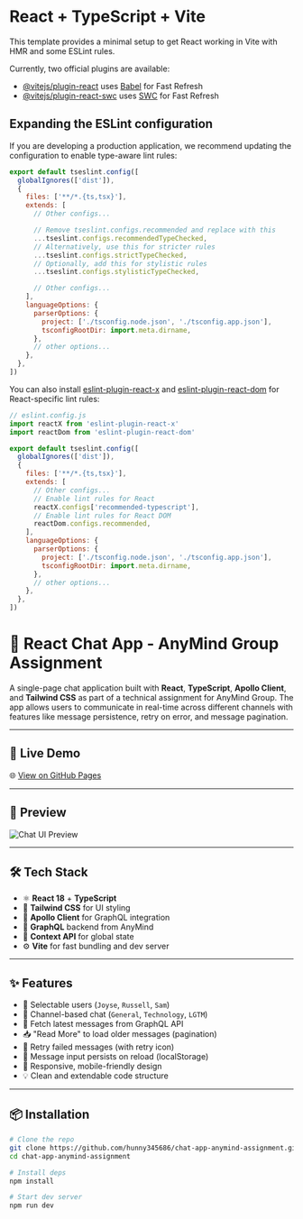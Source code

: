 # React + TypeScript + Vite

This template provides a minimal setup to get React working in Vite with HMR and some ESLint rules.

Currently, two official plugins are available:

- [@vitejs/plugin-react](https://github.com/vitejs/vite-plugin-react/blob/main/packages/plugin-react) uses [Babel](https://babeljs.io/) for Fast Refresh
- [@vitejs/plugin-react-swc](https://github.com/vitejs/vite-plugin-react/blob/main/packages/plugin-react-swc) uses [SWC](https://swc.rs/) for Fast Refresh

## Expanding the ESLint configuration

If you are developing a production application, we recommend updating the configuration to enable type-aware lint rules:

```js
export default tseslint.config([
  globalIgnores(['dist']),
  {
    files: ['**/*.{ts,tsx}'],
    extends: [
      // Other configs...

      // Remove tseslint.configs.recommended and replace with this
      ...tseslint.configs.recommendedTypeChecked,
      // Alternatively, use this for stricter rules
      ...tseslint.configs.strictTypeChecked,
      // Optionally, add this for stylistic rules
      ...tseslint.configs.stylisticTypeChecked,

      // Other configs...
    ],
    languageOptions: {
      parserOptions: {
        project: ['./tsconfig.node.json', './tsconfig.app.json'],
        tsconfigRootDir: import.meta.dirname,
      },
      // other options...
    },
  },
])
```

You can also install [eslint-plugin-react-x](https://github.com/Rel1cx/eslint-react/tree/main/packages/plugins/eslint-plugin-react-x) and [eslint-plugin-react-dom](https://github.com/Rel1cx/eslint-react/tree/main/packages/plugins/eslint-plugin-react-dom) for React-specific lint rules:

```js
// eslint.config.js
import reactX from 'eslint-plugin-react-x'
import reactDom from 'eslint-plugin-react-dom'

export default tseslint.config([
  globalIgnores(['dist']),
  {
    files: ['**/*.{ts,tsx}'],
    extends: [
      // Other configs...
      // Enable lint rules for React
      reactX.configs['recommended-typescript'],
      // Enable lint rules for React DOM
      reactDom.configs.recommended,
    ],
    languageOptions: {
      parserOptions: {
        project: ['./tsconfig.node.json', './tsconfig.app.json'],
        tsconfigRootDir: import.meta.dirname,
      },
      // other options...
    },
  },
])
```


# 💬 React Chat App - AnyMind Group Assignment

A single-page chat application built with **React**, **TypeScript**, **Apollo Client**, and **Tailwind CSS** as part of a technical assignment for AnyMind Group. The app allows users to communicate in real-time across different channels with features like message persistence, retry on error, and message pagination.

---

## 🚀 Live Demo

🌐 [View on GitHub Pages](https://hunny345686.github.io/chat-app-anymind-assignment/)

---

## 📸 Preview

![Chat UI Preview](./preview.png)

---

## 🛠️ Tech Stack

- ⚛️ **React 18** + **TypeScript**
- 🎨 **Tailwind CSS** for UI styling
- 🚀 **Apollo Client** for GraphQL integration
- 📡 **GraphQL** backend from AnyMind
- 🧠 **Context API** for global state
- ⚙️ **Vite** for fast bundling and dev server

---

## ✨ Features

- 🔁 Selectable users (`Joyse`, `Russell`, `Sam`)
- 🧵 Channel-based chat (`General`, `Technology`, `LGTM`)
- 📨 Fetch latest messages from GraphQL API
- 📥 "Read More" to load older messages (pagination)
- 🔁 Retry failed messages (with retry icon)
- 🧠 Message input persists on reload (localStorage)
- 📱 Responsive, mobile-friendly design
- 💡 Clean and extendable code structure

---

## 📦 Installation

```bash
# Clone the repo
git clone https://github.com/hunny345686/chat-app-anymind-assignment.git
cd chat-app-anymind-assignment

# Install deps
npm install

# Start dev server
npm run dev

